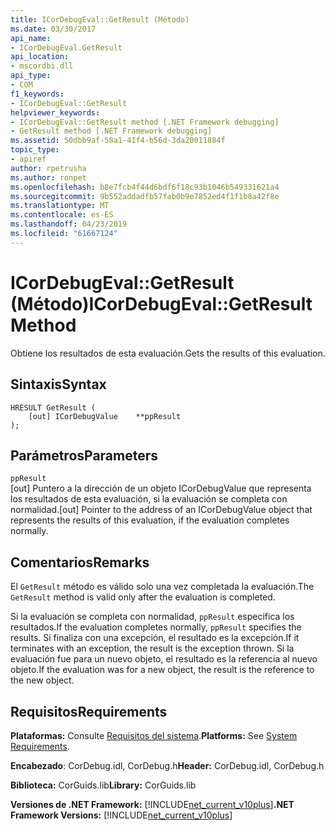 ```yaml
---
title: ICorDebugEval::GetResult (Método)
ms.date: 03/30/2017
api_name:
- ICorDebugEval.GetResult
api_location:
- mscordbi.dll
api_type:
- COM
f1_keywords:
- ICorDebugEval::GetResult
helpviewer_keywords:
- ICorDebugEval::GetResult method [.NET Framework debugging]
- GetResult method [.NET Framework debugging]
ms.assetid: 50dbb9af-58a1-41f4-b56d-3da20011884f
topic_type:
- apiref
author: rpetrusha
ms.author: ronpet
ms.openlocfilehash: b8e7fcb4f44d6bdf6f18c93b1046b549331621a4
ms.sourcegitcommit: 9b552addadfb57fab0b9e7852ed4f1f1b8a42f8e
ms.translationtype: MT
ms.contentlocale: es-ES
ms.lasthandoff: 04/23/2019
ms.locfileid: "61667124"
---
```

# <a name="icordebugevalgetresult-method"></a><span data-ttu-id="c0e72-102">ICorDebugEval::GetResult (Método)</span><span class="sxs-lookup"><span data-stu-id="c0e72-102">ICorDebugEval::GetResult Method</span></span>
<span data-ttu-id="c0e72-103">Obtiene los resultados de esta evaluación.</span><span class="sxs-lookup"><span data-stu-id="c0e72-103">Gets the results of this evaluation.</span></span>  
  
## <a name="syntax"></a><span data-ttu-id="c0e72-104">Sintaxis</span><span class="sxs-lookup"><span data-stu-id="c0e72-104">Syntax</span></span>  
  
```  
HRESULT GetResult (  
    [out] ICorDebugValue    **ppResult  
);  
```  
  
## <a name="parameters"></a><span data-ttu-id="c0e72-105">Parámetros</span><span class="sxs-lookup"><span data-stu-id="c0e72-105">Parameters</span></span>  
 `ppResult`  
 <span data-ttu-id="c0e72-106">[out] Puntero a la dirección de un objeto ICorDebugValue que representa los resultados de esta evaluación, si la evaluación se completa con normalidad.</span><span class="sxs-lookup"><span data-stu-id="c0e72-106">[out] Pointer to the address of an ICorDebugValue object that represents the results of this evaluation, if the evaluation completes normally.</span></span>  
  
## <a name="remarks"></a><span data-ttu-id="c0e72-107">Comentarios</span><span class="sxs-lookup"><span data-stu-id="c0e72-107">Remarks</span></span>  
 <span data-ttu-id="c0e72-108">El `GetResult` método es válido solo una vez completada la evaluación.</span><span class="sxs-lookup"><span data-stu-id="c0e72-108">The `GetResult` method is valid only after the evaluation is completed.</span></span>  
  
 <span data-ttu-id="c0e72-109">Si la evaluación se completa con normalidad, `ppResult` especifica los resultados.</span><span class="sxs-lookup"><span data-stu-id="c0e72-109">If the evaluation completes normally, `ppResult` specifies the results.</span></span> <span data-ttu-id="c0e72-110">Si finaliza con una excepción, el resultado es la excepción.</span><span class="sxs-lookup"><span data-stu-id="c0e72-110">If it terminates with an exception, the result is the exception thrown.</span></span> <span data-ttu-id="c0e72-111">Si la evaluación fue para un nuevo objeto, el resultado es la referencia al nuevo objeto.</span><span class="sxs-lookup"><span data-stu-id="c0e72-111">If the evaluation was for a new object, the result is the reference to the new object.</span></span>  
  
## <a name="requirements"></a><span data-ttu-id="c0e72-112">Requisitos</span><span class="sxs-lookup"><span data-stu-id="c0e72-112">Requirements</span></span>  
 <span data-ttu-id="c0e72-113">**Plataformas:** Consulte [Requisitos del sistema](../../../../docs/framework/get-started/system-requirements.md).</span><span class="sxs-lookup"><span data-stu-id="c0e72-113">**Platforms:** See [System Requirements](../../../../docs/framework/get-started/system-requirements.md).</span></span>  
  
 <span data-ttu-id="c0e72-114">**Encabezado**: CorDebug.idl, CorDebug.h</span><span class="sxs-lookup"><span data-stu-id="c0e72-114">**Header:** CorDebug.idl, CorDebug.h</span></span>  
  
 <span data-ttu-id="c0e72-115">**Biblioteca:** CorGuids.lib</span><span class="sxs-lookup"><span data-stu-id="c0e72-115">**Library:** CorGuids.lib</span></span>  
  
 <span data-ttu-id="c0e72-116">**Versiones de .NET Framework:** [!INCLUDE[net_current_v10plus](../../../../includes/net-current-v10plus-md.md)]</span><span class="sxs-lookup"><span data-stu-id="c0e72-116">**.NET Framework Versions:** [!INCLUDE[net_current_v10plus](../../../../includes/net-current-v10plus-md.md)]</span></span>

